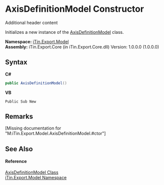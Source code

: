 # AxisDefinitionModel Constructor 
Additional header content 

Initializes a new instance of the <a href="T_iTin_Export_Model_AxisDefinitionModel">AxisDefinitionModel</a> class.

**Namespace:**&nbsp;<a href="N_iTin_Export_Model">iTin.Export.Model</a><br />**Assembly:**&nbsp;iTin.Export.Core (in iTin.Export.Core.dll) Version: 1.0.0.0 (1.0.0.0)

## Syntax

**C#**<br />
``` C#
public AxisDefinitionModel()
```

**VB**<br />
``` VB
Public Sub New
```


## Remarks
\[Missing <remarks> documentation for "M:iTin.Export.Model.AxisDefinitionModel.#ctor"\]

## See Also


#### Reference
<a href="T_iTin_Export_Model_AxisDefinitionModel">AxisDefinitionModel Class</a><br /><a href="N_iTin_Export_Model">iTin.Export.Model Namespace</a><br />